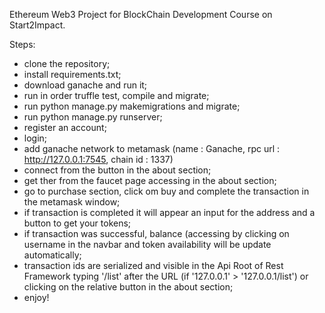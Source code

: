 Ethereum Web3 Project for BlockChain Development Course on Start2Impact.

Steps:

- clone the repository;
- install requirements.txt;
- download ganache and run it;
- run in order truffle test, compile and migrate;
- run python manage.py makemigrations and migrate;
- run python manage.py runserver;
- register an account;
- login;
- add ganache network to metamask (name : Ganache, rpc url : http://127.0.0.1:7545, chain id : 1337)
- connect from the button in the about section;
- get ther from the faucet page accessing in the about section;
- go to purchase section, click om buy and complete the transaction in the metamask window;
- if transaction is completed it will appear an input for the address and a button to get your tokens;
- if transaction was successful, balance (accessing by clicking on username in the navbar and token availability will be update automatically;
- transaction ids are serialized and visible in the Api Root of Rest Framework typing '/list' after the URL (if '127.0.0.1' > '127.0.0.1/list') or clicking on the relative button in the about section;
- enjoy!
